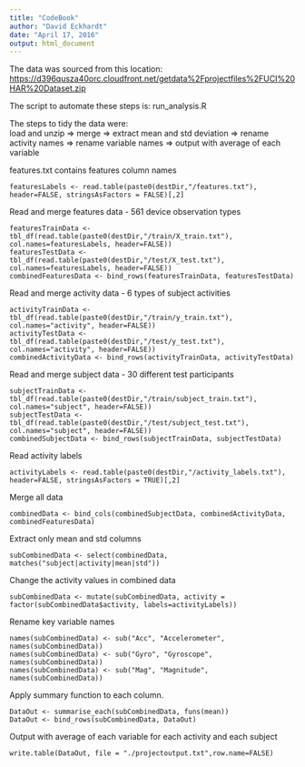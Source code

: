 ```yaml
---
title: "CodeBook"
author: "David Eckhardt"
date: "April 17, 2016"
output: html_document
---
```

The data was sourced from this location:
  https://d396qusza40orc.cloudfront.net/getdata%2Fprojectfiles%2FUCI%20HAR%20Dataset.zip

The script to automate these steps is:
  run_analysis.R

The steps to tidy the data were:   
load and unzip => 
  merge =>
    extract mean and std deviation =>
      rename activity names =>
        rename variable names =>
          output with average of each variable
          
features.txt contains features column names
```{r}
featuresLabels <- read.table(paste0(destDir,"/features.txt"), header=FALSE, stringsAsFactors = FALSE)[,2]
```

Read and merge features data - 561 device observation types
```{r}
featuresTrainData <- tbl_df(read.table(paste0(destDir,"/train/X_train.txt"), col.names=featuresLabels, header=FALSE))
featuresTestData <- tbl_df(read.table(paste0(destDir,"/test/X_test.txt"), col.names=featuresLabels, header=FALSE))
combinedFeaturesData <- bind_rows(featuresTrainData, featuresTestData)
```

Read and merge activity data - 6 types of subject activities
```{r}
activityTrainData <- tbl_df(read.table(paste0(destDir,"/train/y_train.txt"), col.names="activity", header=FALSE))
activityTestData <- tbl_df(read.table(paste0(destDir,"/test/y_test.txt"), col.names="activity", header=FALSE))
combinedActivityData <- bind_rows(activityTrainData, activityTestData)
```

Read and merge subject data - 30 different test participants
```{r}
subjectTrainData <- tbl_df(read.table(paste0(destDir,"/train/subject_train.txt"), col.names="subject", header=FALSE))
subjectTestData <- tbl_df(read.table(paste0(destDir,"/test/subject_test.txt"), col.names="subject", header=FALSE))
combinedSubjectData <- bind_rows(subjectTrainData, subjectTestData)
```
Read activity labels
```{r}
activityLabels <- read.table(paste0(destDir,"/activity_labels.txt"), header=FALSE, stringsAsFactors = TRUE)[,2]
```

Merge all data
```{r}
combinedData <- bind_cols(combinedSubjectData, combinedActivityData, combinedFeaturesData)
```

Extract only mean and std columns
```{r}
subCombinedData <- select(combinedData, matches("subject|activity|mean|std"))
```

Change the activity values in combined data
```{r}
subCombinedData <- mutate(subCombinedData, activity = factor(subCombinedData$activity, labels=activityLabels))
```

Rename key variable names
```{r}
names(subCombinedData) <- sub("Acc", "Accelerometer", names(subCombinedData))
names(subCombinedData) <- sub("Gyro", "Gyroscope", names(subCombinedData))
names(subCombinedData) <- sub("Mag", "Magnitude", names(subCombinedData))
```

Apply summary function to each column. 
```{r}
DataOut <- summarise_each(subCombinedData, funs(mean))
DataOut <- bind_rows(subCombinedData, DataOut)
```

Output with average of each variable for each activity and each subject
```{r}
write.table(DataOut, file = "./projectoutput.txt",row.name=FALSE)
```
